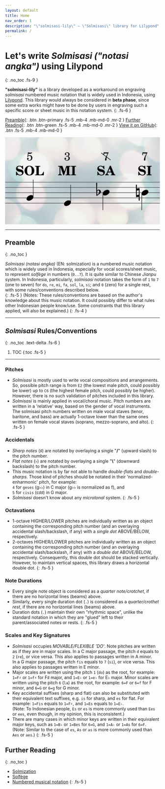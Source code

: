 ```yaml
---
layout: default
title: Home
nav_order: 1
description: "\"solmisasi-lily\" – \"Solmisasi\" library for Lilypond"
permalink: /
---
```


# Let's write _Solmisasi ("notasi angka")_ using Lilypond
{: .no_toc .fs-9 }

**"solmisasi‐lily"** is a library developed as a workaround on engraving _solmisasi_ numbered music notation that is widely used in Indonesia, using [Lilypond](http://lilypond.org). This library would always be considered in **beta phase**, since some extra works might have to be done by users in engraving such a specific score or sheet music in this notation system.
{: .fs-6 }

[Preamble](#preamble){: .btn .btn-primary .fs-5 .mb-4 .mb-md-0 .mr-2 } [Further Reading](#further-reading){: .btn .btn-green .fs-5 .mb-4 .mb-md-0 .mr-2 } [View it on GitHub](https://github.com/henriyulianto/solmisasi-lily){: .btn .fs-5 .mb-4 .mb-md-0 }

![](/assets/img/solmisasi-art2.jpg)

---

## Preamble
{: .no_toc }

_Solmisasi (notasi angka)_ (EN: solmization) is a numbered music notation which is widely used in Indonesia, especially for vocal scores/sheet music, to represent *solfège* in numbers (`0..7`). It is quite similar to Chinese *Jianpu* system. In Indonesia, particularly, *solmisasi* notation takes the form of `1` to `7` (one to seven) for `do`, `re`, `mi`, `fa`, `sol`, `la`, `si`; and `0` (zero) for a single rest, with some rules/conventions described below.<br>
{: .fs-5 }
(Notes: These rules/conventions are based on the author's knowledge about this music notation. It could possibly differ to what rules other Indonesian people know/use. Some constraints that this library applied, will also be explained.)
{: .fs-4 }

---

## _Solmisasi_ Rules/Conventions
{: .no_toc .text-delta .fs-6 }

1. TOC
{:toc .fs-5 }

---

### Pitches
  - _Solmisasi_ is mostly used to write vocal compositions and arrangements. So, possible pitch range is from `E2` (the lowest male pitch, could possibly be lower) up to `C6` (the highest female pitch, could possibly be higher). However, there is no such validation of pitches included in this library.
  - _Solmisasi_ is mainly applied in vocal/choral music. Pitch numbers are written in a 'relative' way, based on the gender of vocal instruments. The solmisasi pitch numbers written on male vocal staves (tenor, baritone, and bass) are actually 1-octave lower than the same ones written on female vocal staves (soprano, mezzo-soprano, and alto).
{: .fs-5 }

### Accidentals
  - _Sharp notes_ (♯) are notated by overlaying a single "**/**" (upward slash) to the pitch number.
  - _Flat notes_ (♭) are notated by overlaying a single "**\\**" (downward backslash) to the pitch number.
  - This music notation is by far not able to handle _double-flats_ and _double-sharps_. Those kind of pitches should be notated in their 'normalized-enharmonic' pitch, for example:<br>
    `4` for `geses` (g♭♭) in C major (g♭♭ is normalized as f), and<br>
    `5` for `cisis` (c♯♯) in G major.
  - _Solmisasi_ doesn't know about any _microtonal_ system.
{: .fs-5 }

### Octavations
  - 1-octave HIGHER/LOWER pitches are individually written as an object containing the corresponding pitch number (and an overlaying accidental slash/backslash, if any) with a _single dot_ ABOVE/BELOW, respectively.
  - 2-octaves HIGHER/LOWER pitches are individually written as an object containing the corresponding pitch number (and an overlaying accidental slash/backslash, if any) with a _double dot_ ABOVE/BELOW, respectively. Consequently, this double dot should be stacked vertically. However, to maintain vertical spaces, this library draws a horizontal double dot.
{: .fs-5 }

### Note Durations
  - Every single note object is considered as a _quarter note/crotchet_, if there are no horizontal lines (beams) above.
  - Similarly, every single duration dot (`.`) is considered as a _quarter/crothet rest_, if there are no horizontal lines (beams) above.
  - Duration dots (`.`) maintain their own "rhythmic space", unlike the standard notation in which they are "glued" left to their parent/associated notes or rests.
{: .fs-5 }

### Scales and Key Signatures
  - *Solmisasi* occupies _MOVABLE/FLEXIBLE 'DO'_. Note pitches are written as if they are in major scales. In a C major passage, the pitch `d` equals to `2` (`re`), or vice versa. This also applies to passages written in A minor.<br>
    In a G major passage, the pitch `fis` equals to `7` (`si`), or vice versa. This also applies to passages written in E minor.
  - Major scales are written using the pitch `1` (`do`) as the root, for example: `1=F♯` or `1=f♯` for F♯ major, and `1=E♭` or `1=e♭` for E♭ major.
    Minor scales are written using the pitch `6` (`la`) as the root, for example: `6=F` or `6=f` for F minor, and `6=G` or `6=g` for G minor.
  - Key accidental suffixes (sharp and flat) can also be substituted with their equivalent text suffixes, e.g. `is` for sharp, and `es` for flat. For example: `1=Fis` equals to `1=F♯`, and `1=Es` equals to `1=E♭`.<br>
    (Note: To Indonesian people, `Es` or `es` is more commonly used than `Ees` or `ees`, even though, in my opinion, this is inconsistent.)
  - There are many cases in which minor keys are written in their equivalent major keys, such as `1=B♭` or `1=Bes` for `6=G`, and `1=A♭` or `1=As` for `6=F`.<br>
    (Note: Similar to the case of `es`, `As` or `as` is more commonly used than `Aes` or `aes`.)
{: .fs-5 }

## Further Reading
{: .no_toc }
- [Solmization](https://en.wikipedia.org/wiki/Solmization)
- [Solfège](https://en.wikipedia.org/wiki/Solfège)
- [Numbered musical notation](https://en.wikipedia.org/wiki/Numbered_musical_notation)
{: .fs-5 }
